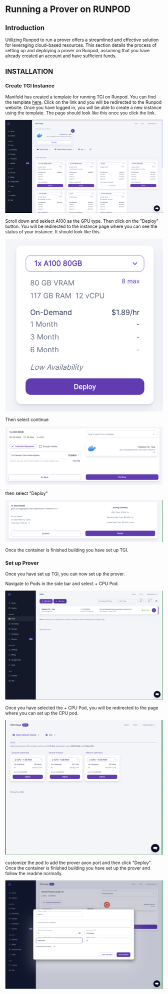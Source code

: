 # Running a Prover on RUNPOD

## Introduction
Utilizing Runpod to run a prover offers a streamlined and effective solution for leveraging cloud-based resources. This section details the process of setting up and deploying a prover on Runpod, assuming that you have already created an account and have sufficient funds.

## INSTALLATION

### Create TGI Instance
Manifold has created a template for running TGI on Runpod. You can find the template [here](https://runpod.io/gsc?template=gh1lamgsuz&ref=u908wzaw). Click on the link and you will be redirected to the Runpod website. Once you have logged in, you will be able to create a new instance using the template. The page should look like this once you click the link.

![Runpod TGI Template](runpod_imgs/step_1.png)

Scroll down and seklect A100 as the GPU type. Then click on the "Deploy" button. You will be redirected to the instance page where you can see the status of your instance. It should look like this.

![A100](runpod_imgs/step_2.png)

Then select continue

![Select Continue](runpod_imgs/step_3.png)

then select "Deploy"

![Select Deploy](runpod_imgs/step_4.png)

Once the container is finished building you have set up TGI.

### Set up Prover

Once you have set up TGI, you can now set up the prover. 

Navigate to Pods in the side bar and select + CPU Pod.

![Alt text](runpod_imgs/step_1_prover.png)

Once you have selected the + CPU Pod, you will be redirected to the page where you can set up the CPU pod.

![Alt text](runpod_imgs/step_2_prover.png)

customize the pod to add the prover axon port and then click "Deploy". Once the container is finished building you have set up the prover and follow the readme normally.

![Alt text](runpod_imgs/step_3_prover.png)